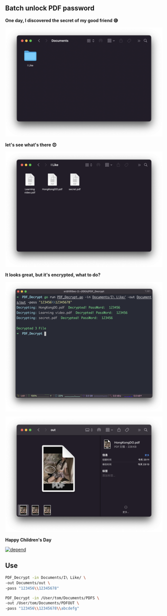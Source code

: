 ## Batch unlock PDF password

**One day, I discovered the secret of my good friend 😅**

![ilve1](/docs/ilve1.png)

**let's see what's there 😍**

![live2](/docs/live2.png)

**It looks great, but it's encrypted, what to do?**

![live4](/docs/live4.png)

![live3](/docs/live3.png)

**Happy Children's Day**

[![depend](https://img.shields.io/badge/depend%20on-pdfcpu-da282a)](https://pdfcpu.io/)

## Use

```bash
PDF_Decrypt -in Documents/I\ Like/ \
-out Documents/out \
-pass "123456\\12345678"
```

```bash
PDF_Decrypt -in /User/tom/Documents/PDFS \
-out /User/tom/Documents/PDFOUT \
-pass "123456\\12345678\\abcdefg"
```
